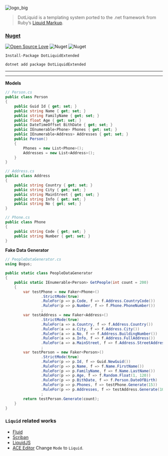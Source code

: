 ![logo_big](https://user-images.githubusercontent.com/8418700/140829550-9b90ffc0-d13e-48c3-b2bc-ff84827b0adf.png)

> DotLiquid is a templating system ported to the .net framework from Ruby’s [Liquid Markup](https://shopify.github.io/liquid/).

### [Nuget](https://www.nuget.org/packages/DotLiquidExtended)

[![Open Source Love](https://badges.frapsoft.com/os/mit/mit.svg?v=102)](https://opensource.org/licenses/MIT)
![Nuget](https://img.shields.io/nuget/v/DotLiquidExtended)
![Nuget](https://img.shields.io/nuget/dt/DotLiquidExtended)


```
Install-Package DotLiquidExtended

dotnet add package DotLiquidExtended
```

<hr/>


<hr/>

**Models**

```cs
// Person.cs
public class Person
{
    public Guid Id { get; set; }
    public string Name { get; set; }
    public string FamilyName { get; set; }
    public float Age { get; set; }
    public DateTimeOffset BithDate { get; set; }
    public IEnumerable<Phone> Phones { get; set; }
    public IEnumerable<Address> Addresses { get; set; }
    public Person()
    {
        Phones = new List<Phone>();
        Addresses = new List<Address>();
    }
}

// Address.cs
public class Address
{
    public string Country { get; set; }
    public string City { get; set; }
    public string MainStreet { get; set; }
    public string Info { get; set; }
    public string No { get; set; }
}

// Phone.cs
public class Phone
{
    public string Code { get; set; }
    public string Number { get; set; }
}
```

**Fake Data Generator**

```cs
// PeopleDataGenerator.cs
using Bogus;

public static class PeopleDataGenerator
{
    public static IEnumerable<Person> GetPeople(int count = 200)
    {
        var testPhone = new Faker<Phone>()
                .StrictMode(true)
                .RuleFor(p => p.Code, f => f.Address.CountryCode())
                .RuleFor(p => p.Number, f => f.Phone.PhoneNumber())
                ;
        var testAddress = new Faker<Address>()
                .StrictMode(true)
                .RuleFor(a => a.Country, f => f.Address.Country())
                .RuleFor(a => a.City, f => f.Address.City())
                .RuleFor(a => a.No, f => f.Address.BuildingNumber())
                .RuleFor(a => a.Info, f => f.Address.FullAddress())
                .RuleFor(a => a.MainStreet, f => f.Address.StreetAddress())
                ;
        var testPerson = new Faker<Person>()
                .StrictMode(true)
                .RuleFor(p => p.Id, f => Guid.NewGuid())
                .RuleFor(p => p.Name, f => f.Name.FirstName())
                .RuleFor(p => p.FamilyName, f => f.Name.LastName())
                .RuleFor(p => p.Age, f => f.Random.Float(1, 120))
                .RuleFor(p => p.BithDate, f => f.Person.DateOfBirth)
                .RuleFor(p => p.Phones, f => testPhone.Generate(15))
                .RuleFor(p => p.Addresses, f => testAddress.Generate(10))
                ;
        return testPerson.Generate(count);
    }
}
```

### `Liquid` related works

* [Fluid](https://github.com/sebastienros/fluid)
* [Scriban](https://github.com/scriban/scriban)
* [LiquidJS](https://liquidjs.com/)
* [ACE Editor](https://ace.c9.io/build/kitchen-sink.html) Change `Mode` to `Liquid`.